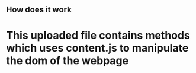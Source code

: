 ## How does it work
# This uploaded file contains methods which uses content.js to manipulate the dom of the webpage
